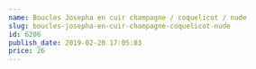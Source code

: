 ```yaml
---
name: Boucles Josepha en cuir champagne / coquelicot / nude
slug: boucles-josepha-en-cuir-champagne-coquelicot-nude
id: 6206
publish_date: 2019-02-20 17:05:03
price: 26
---
```

